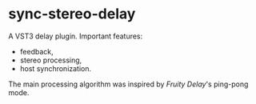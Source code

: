 # sync-stereo-delay

A VST3 delay plugin.
Important features:
* feedback,
* stereo processing,
* host synchronization.

The main processing algorithm was inspired by *Fruity Delay*'s ping-pong mode.
